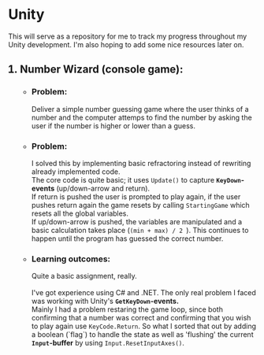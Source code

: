 <h1><b>Unity</b></h1>

This will serve as a repository for me to track my progress throughout my Unity development.
I'm also hoping to add some nice resources later on.

<ol>

<h2><li><b>Number Wizard (console game):</b></li></h2>

<ul>

<h3><li> Problem:</li></h3>
	Deliver a simple number guessing game where the user thinks of a number and the 
	computer attemps to find the number by asking the user if the number is higher
	or lower than a guess. 

<h3><li> Problem:</li></h3>
	I solved this by implementing basic refractoring instead of rewriting
	already implemented code. <br/>
	The core code is quite basic; it uses <code>Update()</code> to 
	capture <b><code>KeyDown</code>-events</b> (up/down-arrow and return).<br/>
	If return is pushed the user is prompted to play again,
	if the user pushes return again the game resets by calling
	<code>StartingGame</code> which resets all the global variables.<br/>
	If up/down-arrow is pushed, the variables are manipulated
	and a basic calculation takes place (<code>(min + max) / 2 </code>).
	This continues to happen until the program has guessed the correct number.
<h3><li> Learning outcomes: </li></h3>
	Quite a basic assignment, really. 
	<br/><br/>
	I've got experience using C# and .NET.
	The only real problem I faced was working with Unity's
	<b><code>GetKeyDown</code>-events.</b>
	<br/>
	Mainly I had a problem restaring the game loop, since
	both confirming that a number was correct and 
	confirming that you wish to play again use
	<code>KeyCode.Return</code>.
	So what I sorted that out by adding a 
	boolean (`flag`) to handle the state
	as well as 'flushing' the current <b><code>Input</code>-buffer</b>
	by using <code>Input.ResetInputAxes()</code>.
</ul>

</ol>
